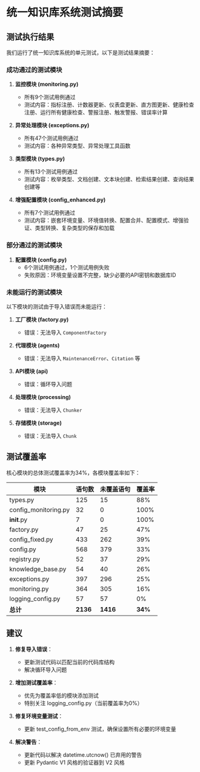 # 统一知识库系统测试摘要

## 测试执行结果

我们运行了统一知识库系统的单元测试，以下是测试结果摘要：

### 成功通过的测试模块

1. **监控模块 (monitoring.py)**
   - 所有9个测试用例通过
   - 测试内容：指标注册、计数器更新、仪表盘更新、直方图更新、健康检查注册、运行所有健康检查、警报注册、触发警报、错误率计算

2. **异常处理模块 (exceptions.py)**
   - 所有47个测试用例通过
   - 测试内容：各种异常类型、异常处理工具函数

3. **类型模块 (types.py)**
   - 所有13个测试用例通过
   - 测试内容：枚举类型、文档创建、文本块创建、检索结果创建、查询结果创建等

4. **增强配置模块 (config_enhanced.py)**
   - 所有7个测试用例通过
   - 测试内容：嵌套环境变量、环境值转换、配置合并、配置模式、增强验证、类型转换、复杂类型的保存和加载

### 部分通过的测试模块

1. **配置模块 (config.py)**
   - 6个测试用例通过，1个测试用例失败
   - 失败原因：环境变量设置不完整，缺少必要的API密钥和数据库ID

### 未能运行的测试模块

以下模块的测试由于导入错误而未能运行：

1. **工厂模块 (factory.py)**
   - 错误：无法导入 `ComponentFactory`

2. **代理模块 (agents)**
   - 错误：无法导入 `MaintenanceError`、`Citation` 等

3. **API模块 (api)**
   - 错误：循环导入问题

4. **处理模块 (processing)**
   - 错误：无法导入 `Chunker`

5. **存储模块 (storage)**
   - 错误：无法导入 `Chunk`

## 测试覆盖率

核心模块的总体测试覆盖率为34%，各模块覆盖率如下：

| 模块 | 语句数 | 未覆盖语句 | 覆盖率 |
|------|--------|------------|--------|
| types.py | 125 | 15 | 88% |
| config_monitoring.py | 32 | 0 | 100% |
| __init__.py | 7 | 0 | 100% |
| factory.py | 47 | 25 | 47% |
| config_fixed.py | 433 | 262 | 39% |
| config.py | 568 | 379 | 33% |
| registry.py | 52 | 37 | 29% |
| knowledge_base.py | 54 | 40 | 26% |
| exceptions.py | 397 | 296 | 25% |
| monitoring.py | 364 | 305 | 16% |
| logging_config.py | 57 | 57 | 0% |
| **总计** | **2136** | **1416** | **34%** |

## 建议

1. **修复导入错误**：
   - 更新测试代码以匹配当前的代码库结构
   - 解决循环导入问题

2. **增加测试覆盖率**：
   - 优先为覆盖率低的模块添加测试
   - 特别关注 logging_config.py（当前覆盖率为0%）

3. **修复环境变量测试**：
   - 更新 test_config_from_env 测试，确保设置所有必要的环境变量

4. **解决警告**：
   - 更新代码以解决 datetime.utcnow() 已弃用的警告
   - 更新 Pydantic V1 风格的验证器到 V2 风格